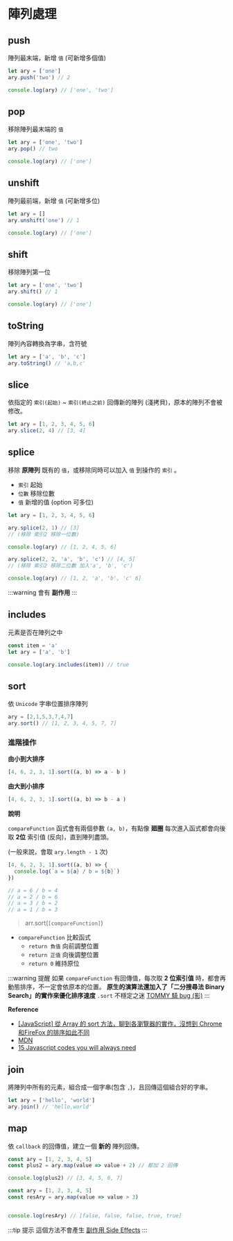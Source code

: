 # 陣列處理
[副作用 Side Effects]: /Javascript/side-effects
## push
陣列最末端，新增 `值` (可新增多個值)

```javascript
let ary = ['one']
ary.push('two') // 2

console.log(ary) // ['one', 'two']
```

## pop

移除陣列最末端的 `值`

```javascript
let ary = ['one', 'two']
ary.pop() // two

console.log(ary) // ['one']
```

## unshift

陣列最前端，新增 `值` (可新增多位)

```javascript
let ary = []
ary.unshift('one') // 1

console.log(ary) // ['one']
```

## shift

移除陣列第一位

```javascript
let ary = ['one', 'two']
ary.shift() // 1

console.log(ary) // ['one']
```

## toString

陣列內容轉換為字串，含符號

```javascript
let ary = ['a', 'b', 'c']
ary.toString() // 'a,b,c'
```

## slice

依指定的 `索引(起始)`  ~ `索引(終止之前)` 回傳新的陣列 (淺拷貝)，原本的陣列不會被修改。

```javascript
let ary = [1, 2, 3, 4, 5, 6]
ary.slice(2, 4) // [3, 4]
```

## splice

移除 **原陣列** 既有的 `值`，或移除同時可以加入 `值` 到操作的 `索引` 。

- `索引` 起始
- `位數` 移除位數
- `值` 新增的值 (option 可多位)

```javascript
let ary = [1, 2, 3, 4, 5, 6]

ary.splice(2, 1) // [3] 
// (移除 索引2 移除一位數)

console.log(ary) // [1, 2, 4, 5, 6]

ary.splice(2, 2, 'a', 'b', 'c') // [4, 5]
// (移除 索引2 移除二位數 加入'a', 'b', 'c')

console.log(ary) // [1, 2, 'a', 'b', 'c' 6]
```
:::warning
會有 **副作用**
:::


## includes

元素是否在陣列之中

```javascript
const item = 'a'
let ary = ['a', 'b']

console.log(ary.includes(item)) // true
```

## sort

依 `Unicode` 字串位置排序陣列

```javascript
ary = [2,1,5,3,7,4,7]
ary.sort() // [1, 2, 3, 4, 5, 7, 7]
```

### 進階操作
**由小到大排序**
```js
[4, 6, 2, 3, 1].sort((a, b) => a - b )
```

**由大到小排序**
```js
[4, 6, 2, 3, 1].sort((a, b) => b - a )
```

**說明**

`compareFunction` 函式會有兩個參數 `(a, b)`，有點像 **廻圈** 每次進入函式都會向後取 **2位** 索引值 (反向)，直到陣列盡頭。

(一般來說，會取 `ary.length - 1` 次)
```js
[4, 6, 2, 3, 1].sort((a, b) => {
  console.log(`a = ${a} / b = ${b}`)
})

// a = 6 / b = 4
// a = 2 / b = 6
// a = 3 / b = 2
// a = 1 / b = 3
```

> arr.sort(`[compareFunction]`)
- `compareFunction` 比較函式
  - `return 負值` 向前調整位置
  - `return 正值` 向後調整位置
  - `return 0` 維持原位

:::warning 提醒
如果 `compareFunction` 有回傳值，每次取 **2 位索引值** 時，都會再動態排序，不一定會依原本的位置。
**原生的演算法還加入了「二分搜尋法 Binary Search」的實作來優化排序速度**
`.sort` 不穩定之迷 [TOMMY 騎 bug (影)](https://www.youtube.com/watch?v=ql4CpdIYLfo&t=826s)
:::


**Reference**
- [[JavaScript] 從 Array 的 sort 方法，聊到各瀏覽器的實作，沒想到 Chrome 和FireFox 的排序如此不同](https://realdennis.medium.com/javascript-%E5%BE%9Earray%E7%9A%84sort%E6%96%B9%E6%B3%95-%E8%81%8A%E5%88%B0%E5%90%84%E5%AE%B6%E7%80%8F%E8%A6%BD%E5%99%A8%E7%9A%84%E5%AF%A6%E4%BD%9C%E7%AE%97%E6%B3%95-c23a335b1b80)
- [MDN](https://developer.mozilla.org/zh-TW/docs/Web/JavaScript/Reference/Global_Objects/Array/sort)
- [15 Javascript codes you will always need](https://medium.com/@mertcanarguc/15-javascript-codes-you-will-always-need-e8569903dd1)
## join

將陣列中所有的元素，組合成一個字串(包含 `,`)，且回傳這個組合好的字串。

```javascript
let ary = ['hello', 'world']
ary.join() // 'hello,world'
```

## map
依 `callback` 的回傳值，建立一個 **新的** 陣列回傳。
```js
const ary = [1, 2, 3, 4, 5]
const plus2 = ary.map(value => value + 2) // 都加 2 回傳

console.log(plus2) // [3, 4, 5, 6, 7]
```

```js
const ary = [1, 2, 3, 4, 5]
const resAry = ary.map(value => value > 3) 


console.log(resAry) // [false, false, false, true, true]
```

:::tip 提示
這個方法不會產生 [副作用 Side Effects]
:::